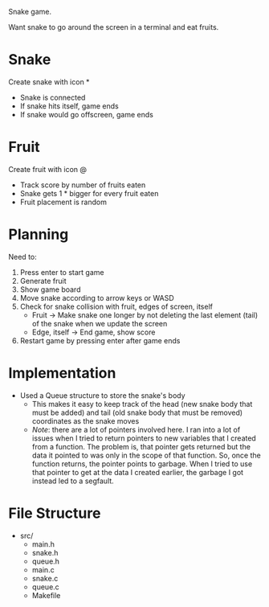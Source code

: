 Snake game.

Want snake to go around the screen in a terminal and eat fruits.

# Snake
Create snake with icon *
* Snake is connected
* If snake hits itself, game ends
* If snake would go offscreen, game ends

# Fruit
Create fruit with icon @
* Track score by number of fruits eaten
* Snake gets 1 * bigger for every fruit eaten
* Fruit placement is random

# Planning
Need to:

1. Press enter to start game
2. Generate fruit
3. Show game board
4. Move snake according to arrow keys or WASD
5. Check for snake collision with fruit, edges of screen, itself
    * Fruit -> Make snake one longer by not deleting the last element (tail) of
    the snake when we update the screen
    * Edge, itself -> End game, show score
6. Restart game by pressing enter after game ends

# Implementation
* Used a Queue structure to store the snake's body
    * This makes it easy to keep track of the head (new snake body that must be
    added) and tail (old snake body that must be removed) coordinates as the
    snake moves
    * _Note_: there are a lot of pointers involved here. I ran into a lot of
    issues when I tried to return pointers to new variables that I created from
    a function. The problem is, that pointer gets returned but the data it
    pointed to was only in the scope of that function. So, once the function
    returns, the pointer points to garbage. When I tried to use that pointer to
    get at the data I created earlier, the garbage I got instead led to a
    segfault.

# File Structure
- src/
    - main.h
    - snake.h
    - queue.h
    - main.c
    - snake.c
    - queue.c
    - Makefile
